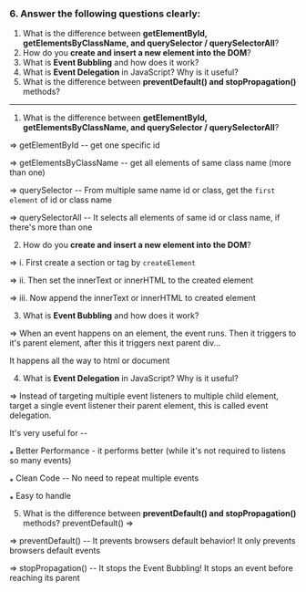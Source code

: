 ### 6. Answer the following questions clearly:

1. What is the difference between **getElementById, getElementsByClassName, and
   querySelector / querySelectorAll**?
2. How do you **create and insert a new element into the DOM**?
3. What is **Event Bubbling** and how does it work?
4. What is **Event Delegation** in JavaScript? Why is it useful?
5. What is the difference between **preventDefault() and stopPropagation()**
   methods?

---

1. What is the difference between **getElementById, getElementsByClassName, and
   querySelector / querySelectorAll**?

=> getElementById -- get one specific id

=> getElementsByClassName -- get all elements of same class name (more than one)

=> querySelector -- From multiple same name id or class, get the `first element`
of id or class name

=> querySelectorAll -- It selects all elements of same id or class name, if
there's more than one

2. How do you **create and insert a new element into the DOM**?

=> i. First create a section or tag by `createElement`

=> ii. Then set the innerText or innerHTML to the created element

=> iii. Now append the innerText or innerHTML to created element

3. What is **Event Bubbling** and how does it work?

=> When an event happens on an element, the event runs. Then it triggers to it's
parent element, after this it triggers next parent div...

It happens all the way to html or document

4. What is **Event Delegation** in JavaScript? Why is it useful?

=> Instead of targeting multiple event listeners to multiple child element,
target a single event listener their parent element, this is called event
delegation.

It's very useful for --

⁎ Better Performance - it performs better (while it's not required to listens so
many events)

⁎ Clean Code -- No need to repeat multiple events

⁎ Easy to handle

5. What is the difference between **preventDefault() and stopPropagation()**
   methods? preventDefault() =>

=> preventDefault() -- It prevents browsers default behavior! It only prevents
browsers default events

=> stopPropagation() -- It stops the Event Bubbling! It stops an event before
reaching its parent

